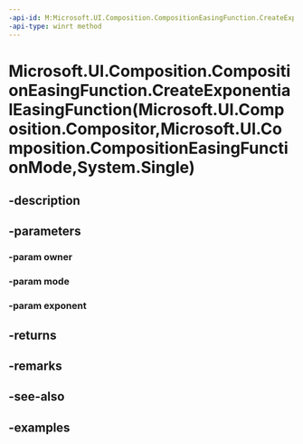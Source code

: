 ```yaml
---
-api-id: M:Microsoft.UI.Composition.CompositionEasingFunction.CreateExponentialEasingFunction(Microsoft.UI.Composition.Compositor,Microsoft.UI.Composition.CompositionEasingFunctionMode,System.Single)
-api-type: winrt method
---
```


# Microsoft.UI.Composition.CompositionEasingFunction.CreateExponentialEasingFunction(Microsoft.UI.Composition.Compositor,Microsoft.UI.Composition.CompositionEasingFunctionMode,System.Single)

<!--
public static Microsoft.UI.Composition.ExponentialEasingFunction CreateExponentialEasingFunction (Microsoft.UI.Composition.Compositor owner, Microsoft.UI.Composition.CompositionEasingFunctionMode mode, float exponent);
-->


## -description

## -parameters

### -param owner

### -param mode

### -param exponent

## -returns

## -remarks

## -see-also

## -examples


